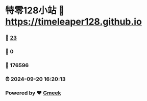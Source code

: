# 特零128小站 :link: https://timeleaper128.github.io 
### :page_facing_up: [23](https://timeleaper128.github.io/tag.html) 
### :speech_balloon: 0 
### :hibiscus: 176596 
### :alarm_clock: 2024-09-20 16:20:13 
### Powered by :heart: [Gmeek](https://github.com/Meekdai/Gmeek)
